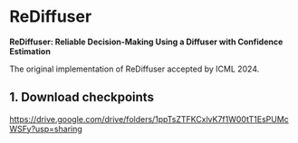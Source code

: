 # ReDiffuser
**ReDiffuser: Reliable Decision-Making Using a Diffuser with Confidence Estimation**

The original implementation of ReDiffuser accepted by ICML 2024.



## 1. Download checkpoints


https://drive.google.com/drive/folders/1ppTsZTFKCxlvK7f1W00tT1EsPUMcWSFy?usp=sharing